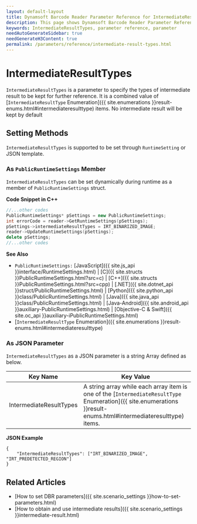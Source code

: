 ```yaml
---
layout: default-layout
title: Dynamsoft Barcode Reader Parameter Reference for IntermediateResultTypes
description: This page shows Dynamsoft Barcode Reader Parameter Reference for IntermediateResultTypes.
keywords: IntermediateResultTypes, parameter reference, parameter
needAutoGenerateSidebar: true
needGenerateH3Content: true
permalink: /parameters/reference/intermediate-result-types.html
---
```



# IntermediateResultTypes 

`IntermediateResultTypes` is a parameter to specify the types of intermediate result to be kept for further reference. It is a combined value of [`IntermediateResultType` Enumeration]({{ site.enumerations }}result-enums.html#intermediateresulttype) items. No intermediate result will be kept by default
    
## Setting Methods
`IntermediateResultTypes` is supported to be set through `RuntimeSetting` or JSON template.

### As `PublicRuntimeSettings` Member
`IntermediateResultTypes` can be set dynamically during runtime as a member of `PublicRuntimeSettings` struct.


**Code Snippet in C++**
```cpp
//...other codes
PublicRuntimeSettings* pSettings = new PublicRuntimeSettings;
int errorCode = reader->GetRuntimeSettings(pSettings);
pSettings->intermediateResultTypes = IRT_BINARIZED_IMAGE;
reader->UpdateRuntimeSettings(pSettings);
delete pSettings;
//...other codes
```



**See Also**      
- `PublicRuntimeSettings:` [JavaScript]({{ site.js_api }}interface/RuntimeSettings.html) \| [C]({{ site.structs }}PublicRuntimeSettings.html?src=c) \| [C++]({{ site.structs }}PublicRuntimeSettings.html?src=cpp) \| [.NET]({{ site.dotnet_api }}struct/PublicRuntimeSettings.html) \| [Python]({{ site.python_api }}class/PublicRuntimeSettings.html) \| [Java]({{ site.java_api }}class/PublicRuntimeSettings.html) \| [Java-Android]({{ site.android_api }}auxiliary-PublicRuntimeSettings.html) \| [Objective-C & Swift]({{ site.oc_api }}auxiliary-iPublicRuntimeSettings.html)
- [`IntermediateResultType` Enumeration]({{ site.enumerations }}result-enums.html#intermediateresulttype)


### As JSON Parameter
`IntermediateResultTypes` as a JSON parameter is a string Array defined as below.   

| Key Name | Key Value |
| -------- | --------- |
| IntermediateResultTypes | A string array while each array item is one of the [`IntermediateResultType` Enumeration]({{ site.enumerations }}result-enums.html#intermediateresulttype) items. |


**JSON Example**   
```
{
    "IntermediateResultTypes": ["IRT_BINARIZED_IMAGE", "IRT_PREDETECTED_REGION"]
}
```


<!--
## Impacts on Performance
### Speed
The more types you set, the more time the process may take.

### Read Rate
`IntermediateResultTypes` has no influence on the Accuracy.

### Accuracy
`IntermediateResultTypes` has no influence on the Accuracy.

-->
## Related Articles
- [How to set DBR parameters]({{ site.scenario_settings }}how-to-set-parameters.html)
- [How to obtain and use intermediate results]({{ site.scenario_settings }}intermediate-result.html)
